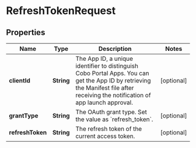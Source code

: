

# RefreshTokenRequest


## Properties

| Name | Type | Description | Notes |
|------------ | ------------- | ------------- | -------------|
|**clientId** | **String** | The App ID, a unique identifier to distinguish Cobo Portal Apps. You can get the App ID by retrieving the Manifest file after receiving the notification of app launch approval. |  [optional] |
|**grantType** | **String** | The OAuth grant type. Set the value as &#x60;refresh_token&#x60;. |  [optional] |
|**refreshToken** | **String** | The refresh token of the current access token. |  [optional] |




